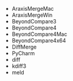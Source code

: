 * AraxisMergeMac
* AraxisMergeWin
* BeyondCompare3
* BeyondCompare4
* BeyondCompare4Mac
* BeyondCompare4x64
* DiffMerge
* PyCharm
* diff
* kdiff3
* meld
